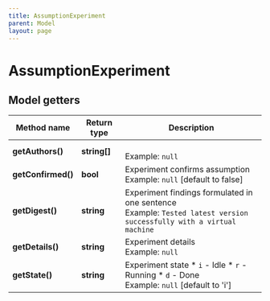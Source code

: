 ```yaml
---
title: AssumptionExperiment
parent: Model
layout: page
---
```


# AssumptionExperiment

## Model getters

Method name | Return type | Description
------------ | ------------- | -------------
**getAuthors()** | **string[]** |  <br>Example: `null` 
**getConfirmed()** | **bool** | Experiment confirms assumption <br>Example: `null`  [default to false]
**getDigest()** | **string** | Experiment findings formulated in one sentence <br>Example: `Tested latest version successfully with a virtual machine` 
**getDetails()** | **string** | Experiment details <br>Example: `null` 
**getState()** | **string** | Experiment state    * `i` - Idle   * `r` - Running   * `d` - Done <br>Example: `null`  [default to 'i']

